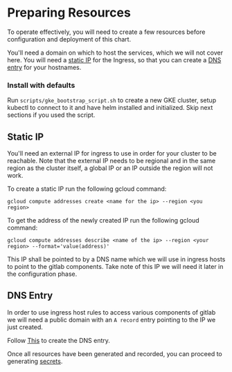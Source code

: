 # Preparing Resources

To operate effectively, you will need to create a few resources before configuration and deployment of this chart.

You'll need a domain on which to host the services, which we will not cover here. You will need a [static IP](#static-ip) for the Ingress, so that you can create a [DNS entry](#dns-entry) for your hostnames.


### Install with defaults
Run `scripts/gke_bootstrap_script.sh` to create a new GKE cluster, setup kubectl to connect to it and have helm installed and initialized. Skip next sections if you used the script.


## Static IP
You'll need an external IP for ingress to use in order for your cluster to be reachable.
Note that the external IP needs to be regional and in the same region as the cluster itself,
a global IP or an IP outside the region will not work.

To create a static IP run the following gcloud command:

`gcloud compute addresses create <name for the ip> --region <you region>`

To get the address of the newly created IP run the following gcloud command:

`gcloud compute addresses describe <name of the ip> --region <your region> --format='value(address)'`

This IP shall be pointed to by a DNS name which we will use in ingress hosts to point to the gitlab components. Take note of this IP we will need it later in the configuration phase.

## DNS Entry
In order to use ingress host rules to access various components of gitlab we will need a public domain with an `A record` entry pointing to the IP we just created.

Follow [This](https://cloud.google.com/dns/quickstart) to create the DNS entry.


Once all resources have been generated and recorded, you can proceed to generating [secrets](README.md#secrets).
